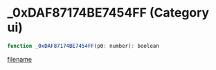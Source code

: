 # _0xDAF87174BE7454FF (Category ui)

```js
function _0xDAF87174BE7454FF(p0: number): boolean
```

[filename](_0xDAF87174BE7454FF_m.md ':include')